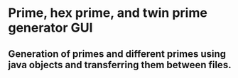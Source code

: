 # Prime, hex prime, and twin prime generator GUI
## Generation of primes and different primes using java objects and transferring them between files.
